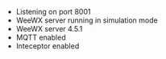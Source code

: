 - Listening on port 8001
- WeeWX server running in simulation mode
- WeeWX server 4.5.1
- MQTT enabled
- Inteceptor enabled
